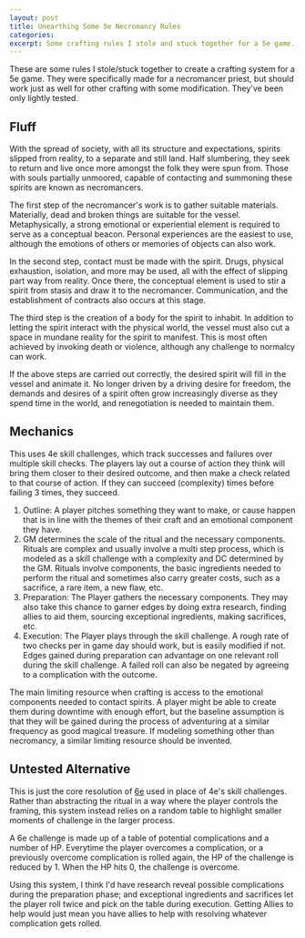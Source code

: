 ```yaml
---
layout: post
title: Unearthing Some 5e Necromancy Rules
categories: 
excerpt: Some crafting rules I stole and stuck together for a 5e game.
---
```

These are some rules I stole/stuck together to create a crafting system for a 5e game. They were specifically made for a necromancer priest, but should work just as well for other crafting with some modification. They've been only lightly tested.
## Fluff
With the spread of society, with all its structure and expectations, spirits slipped from reality, to a separate and still land. Half slumbering, they seek to return and live once more amongst the folk they were spun from. Those with souls partially unmoored, capable of contacting and summoning these spirits are known as necromancers.

The first step of the necromancer's work is to gather suitable materials. Materially, dead and broken things are suitable for the vessel. Metaphysically, a strong emotional or experiential element is required to serve as a conceptual beacon. Personal experiences are the easiest to use, although the emotions of others or memories of objects can also work.

In the second step, contact must be made with the spirit. Drugs, physical exhaustion, isolation, and more may be used, all with the effect of slipping part way from reality. Once there, the conceptual element is used to stir a spirit from stasis and draw it to the necromancer. Communication, and the establishment of contracts also occurs at this stage.

The third step is the creation of a body for the spirit to inhabit. In addition to letting the spirit interact with the physical world, the vessel must also cut a space in mundane reality for the spirit to manifest. This is most often achieved by invoking death or violence, although any challenge to normalcy can work.

If the above steps are carried out correctly, the desired spirit will fill in the vessel and animate it. No longer driven by a driving desire for freedom, the demands and desires of a spirit often grow increasingly diverse as they spend time in the world, and renegotiation is needed to maintain them.
## Mechanics
This uses 4e skill challenges, which track successes and failures over multiple skill checks. The players lay out a course of action they think will bring them closer to their desired outcome, and then make a check related to that course of action. If they can succeed (complexity) times before failing 3 times, they succeed.

1. Outline: A player pitches something they want to make, or cause happen that is in line with the themes of their craft and an emotional component they have.
2. GM determines the scale of the ritual and the necessary components. Rituals are complex and usually involve a multi step process, which is modeled as a skill challenge with a complexity and DC determined by the GM. Rituals involve components, the basic ingredients needed to perform the ritual and sometimes also carry greater costs, such as a sacrifice, a rare item, a new flaw, etc.
3. Preparation: The Player gathers the necessary components. They may also take this chance to garner edges by doing extra research, finding allies to aid them, sourcing exceptional ingredients, making sacrifices, etc.
4. Execution: The Player plays through the skill challenge. A rough rate of two checks per in game day should work, but is easily modified if not. Edges gained during preparation can advantage on one relevant roll during the skill challenge. A failed roll can also be negated by agreeing to a complication with the outcome.

The main limiting resource when crafting is access to the emotional components needed to contact spirits. A player might be able to create them during downtime with enough effort, but the baseline assumption is that they will be gained during the process of adventuring at a similar frequency as good magical treasure. If modeling something other than necromancy, a similar limiting resource should be invented.
## Untested Alternative
This is just the core resolution of [6e](https://wasitlikely.blogspot.com/2020/05/6e-game-where-everything-is-osr-problem.html) used in place of 4e's skill challenges.
Rather than abstracting the ritual in a way where the player controls the framing, this system instead relies on a random table to highlight smaller moments of challenge in the larger process. 

A 6e challenge is made up of a table of potential complications and a number of HP. Everytime the player overcomes a complication, or a previously overcome complication is rolled again, the HP of the challenge is reduced by 1. When the HP hits 0, the challenge is overcome.

Using this system, I think I'd have research reveal possible complications during the preparation phase; and exceptional ingredients and sacrifices let the player roll twice and pick on the table during execution. Getting Allies to help would just mean you have allies to help with resolving whatever complication gets rolled.
